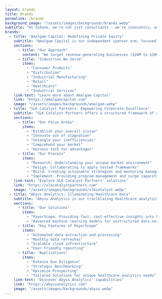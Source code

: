 ```yaml
---
layout: brands
title: Brands
permalink: /brands
background_image: "/assets/images/backgrounds/brands.webp"
subtitle: "At SLKone, we're not just consultants - we're innovators, accelerators, and value creators. Our family of brands represents our commitment to driving transformative change across industries. Each brand leverages our unique blend of strategic insight and operational expertise to deliver exceptional results for our clients."
brands:
  - title: "Amalgam Capital: Redefining Private Equity"
    subtitle: "Amalgam Capital is our independent sponsor arm, focused on acquiring and sustainably growing underrated businesses."
    sections:
      - title: "Our Approach"
        content: "We target revenue-generating businesses ($20M to $100M annually) with a history of profitability ($2M to $10M EBITDA). Our multidisciplinary team of investors, entrepreneurs, and operators creates substantial value through strategic growth and operational excellence."
      - title: "Industries We Serve"
        items:
          - "Consumer Products"
          - "Distribution"
          - "Industrial Manufacturing"
          - "Retail"
          - "Healthcare"
          - "Industrial Services"
    link-text: "Learn more about Amalgam Capital"
    link: "https://amalgamcapital.com"
    image: "/assets/images/backgrounds/amalgam.webp"
  - title: "SLK Catalyst Partners: Empowering Corporate Excellence"
    subtitle: "SLK Catalyst Partners offers a structured framework of actionable solutions to help corporate and operating entities tackle complex challenges."
    sections:
      - title: "Our Focus Areas"
        items:
          - "Establish your overall vision"
          - "Innovate out of stagnation"
          - "Untangle your inefficiencies"
          - "Comprehend your market"
          - "Harness tech for advantages"
      - title: "Our Process"
        items:
          - "Research: Understanding your unique market environment"
          - "Design: Collaborating to apply tested frameworks"
          - "Build: Creating actionable strategies and mentoring management teams"
          - "Implement: Providing program management and surge capacity support"
    link-text: "Explore SLK Catalyst Partners' solutions"
    link: "https://slkcatalystpartners.com"
    image: "/assets/images/backgrounds/slkcatalyst.webp"
  - title: "Abyss Analytics: Illuminating Healthcare Data"
    subtitle: "Abyss Analytics is our trailblazing healthcare analytics company, leveraging data science and AI to tackle the industry's most complex challenges."
    sections:
      - title: "Our Solutions"
        items:
          - "PayorScope: Providing fast, cost-effective insights into healthcare reimbursement rates"
          - "Advanced machine learning models for unstructured data normalization"
      - title: "Key Features of PayorScope"
        items:
          - "Automated data extraction and processing"
          - "Monthly data refreshes"
          - "Scalable cloud infrastructure"
          - "User-friendly reporting"
      - title: "Applications"
        items:
          - "Enhance Due Diligence"
          - "Strategic Benchmarking"
          - "Optimize Prospecting"
          - "Tailored Solutions for unique healthcare analytics needs"
    link-text: "Discover Abyss Analytics' capabilities"
    link: "https://abyssanalytics.com"
    image: "/assets/images/backgrounds/abyss.webp"
---
```

